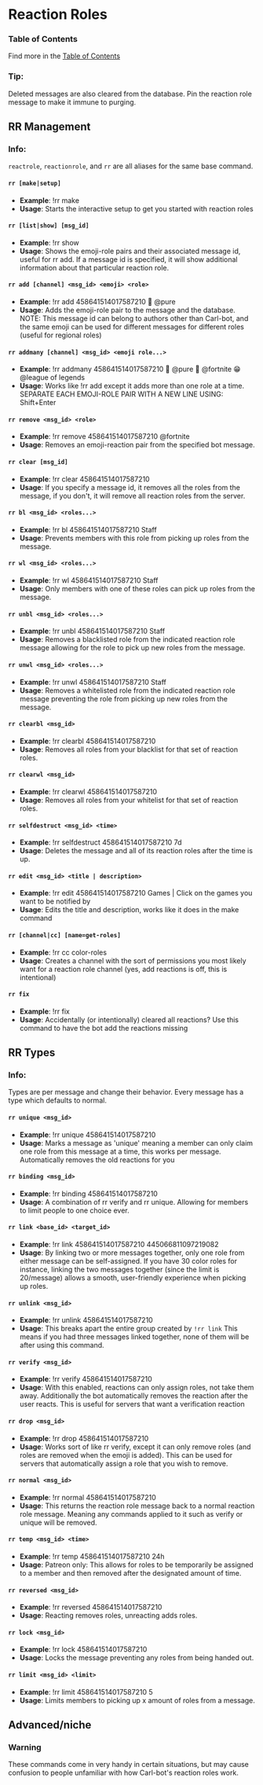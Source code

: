 # Reaction Roles

### Table of Contents

Find more in the [Table of Contents](https://github.com/Discord-Bot-Market/carl-bot/blob/main/TOC.md#table-of-contents)

### Tip:
Deleted messages are also cleared from the database. Pin the reaction role message to make it immune to purging.

## RR Management

### Info:
``reactrole``, ``reactionrole``, and ``rr`` are all aliases for the same base command.

#### ``rr [make|setup]``

- **Example**: !rr make 
- **Usage**: Starts the interactive setup to get you started with reaction roles


#### ``rr [list|show] [msg_id]``

- **Example**: !rr show
- **Usage**: Shows the emoji-role pairs and their associated message id, useful for rr add. If a message id is specified, it will show additional information about that particular reaction role.

#### ``rr add [channel] <msg_id> <emoji> <role>``	

- **Example**: !rr add 458641514017587210 👼 @pure
- **Usage**: Adds the emoji-role pair to the message and the database. NOTE: This message id can belong to authors other than Carl-bot, and the same emoji can be used for different messages for different roles (useful for regional roles)

#### ``rr addmany [channel] <msg_id> <emoji role...>``

- **Example**: !rr addmany 458641514017587210 👼 @pure 💩 @fortnite 😁 @league of legends	
- **Usage**: Works like !rr add except it adds more than one role at a time. SEPARATE EACH EMOJI-ROLE PAIR WITH A NEW LINE USING: Shift+Enter

#### ``rr remove <msg_id> <role>``
  
- **Example**: !rr remove 458641514017587210 @fortnite	
- **Usage**: Removes an emoji-reaction pair from the specified bot message.

#### ``rr clear [msg_id]``	

- **Example**: !rr clear 458641514017587210	
- **Usage**: If you specify a message id, it removes all the roles from the message, if you don't, it will remove all reaction roles from the server.

#### ``rr bl <msg_id> <roles...>``

- **Example**: !rr bl 458641514017587210 Staff	
- **Usage**: Prevents members with this role from picking up roles from the message.

#### ``rr wl <msg_id> <roles...>``

- **Example**: !rr wl 458641514017587210 Staff	
- **Usage**: Only members with one of these roles can pick up roles from the message.

#### ``rr unbl <msg_id> <roles...>``

- **Example**: !rr unbl 458641514017587210 Staff	
- **Usage**: Removes a blacklisted role from the indicated reaction role message allowing for the role to pick up new roles from the message.

#### ``rr unwl <msg_id> <roles...>``

- **Example**: !rr unwl 458641514017587210 Staff	
- **Usage**: Removes a whitelisted role from the indicated reaction role message preventing the role from picking up new roles from the message.

#### ``rr clearbl <msg_id>``

- **Example**: !rr clearbl 458641514017587210	
- **Usage**: Removes all roles from your blacklist for that set of reaction roles.

#### ``rr clearwl <msg_id>``

- **Example**: !rr clearwl 458641514017587210	
- **Usage**: Removes all roles from your whitelist for that set of reaction roles.

#### ``rr selfdestruct <msg_id> <time>``
  
- **Example**: !rr selfdestruct 458641514017587210 7d	
- **Usage**: Deletes the message and all of its reaction roles after the time is up.

#### ``rr edit <msg_id> <title | description>``

- **Example**: !rr edit 458641514017587210 Games | Click on the games you want to be notified by	
- **Usage**: Edits the title and description, works like it does in the make command

#### ``rr [channel|cc] [name=get-roles]``

- **Example**: !rr cc color-roles	
- **Usage**: Creates a channel with the sort of permissions you most likely want for a reaction role channel (yes, add reactions is off, this is intentional)

#### ``rr fix``

- **Example**: !rr fix	
- **Usage**: Accidentally (or intentionally) cleared all reactions? Use this command to have the bot add the reactions missing

## RR Types

### Info:
Types are per message and change their behavior. Every message has a type which defaults to normal.

#### ``rr unique <msg_id>``

- **Example**: !rr unique 458641514017587210	
- **Usage**: Marks a message as 'unique' meaning a member can only claim one role from this message at a time, this works per message. Automatically removes the old reactions for you

#### ``rr binding <msg_id>``

- **Example**: !rr binding 458641514017587210	
- **Usage**: A combination of rr verify and rr unique. Allowing for members to limit people to one choice ever.

#### ``rr link <base_id> <target_id>``

- **Example**: !rr link 458641514017587210 445066811097219082	
- **Usage**: By linking two or more messages together, only one role from either message can be self-assigned. If you have 30 color roles for instance, linking the two messages together (since the limit is 20/message) allows a smooth, user-friendly experience when picking up roles.

#### ``rr unlink <msg_id>``

- **Example**: !rr unlink 458641514017587210	
- **Usage**: This breaks apart the entire group created by ``!rr link`` This means if you had three messages linked together, none of them will be after using this command.

#### ``rr verify <msg_id>``

- **Example**: !rr verify 458641514017587210	
- **Usage**: With this enabled, reactions can only assign roles, not take them away. Additionally the bot automatically removes the reaction after the user reacts. This is useful for servers that want a verification reaction

#### ``rr drop <msg_id>``

- **Example**: !rr drop 458641514017587210	
- **Usage**: Works sort of like rr verify, except it can only remove roles (and roles are removed when the emoji is added). This can be used for servers that automatically assign a role that you wish to remove.

#### ``rr normal <msg_id>``

- **Example**: !rr normal 458641514017587210	
- **Usage**: This returns the reaction role message back to a normal reaction role message. Meaning any commands applied to it such as verify or unique will be removed.

#### ``rr temp <msg_id> <time>``

- **Example**: !rr temp 458641514017587210 24h	
- **Usage**: Patreon only: This allows for roles to be temporarily be assigned to a member and then removed after the designated amount of time.

#### ``rr reversed <msg_id>``

- **Example**: !rr reversed 458641514017587210	
- **Usage**: Reacting removes roles, unreacting adds roles.

#### ``rr lock <msg_id>``

- **Example**: !rr lock 458641514017587210	
- **Usage**: Locks the message preventing any roles from being handed out.

#### ``rr limit <msg_id> <limit>``

- **Example**: !rr limit 458641514017587210 5	
- **Usage**: Limits members to picking up x amount of roles from a message.

## Advanced/niche

### Warning
These commands come in very handy in certain situations, but may cause confusion to people unfamiliar with how Carl-bot's reaction roles work.

